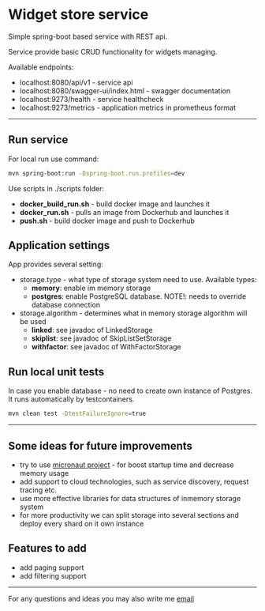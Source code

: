 # Widget store service

Simple spring-boot based service with REST api.

Service provide basic CRUD functionality for widgets managing.

Available endpoints:
- localhost:8080/api/v1 - service api
- localhost:8080/swagger-ui/index.html - swagger documentation
- localhost:9273/health - service healthcheck
- localhost:9273/metrics - application metrics in prometheus format



---

## Run service

For local run use command: 

```bash
mvn spring-boot:run -Dspring-boot.run.profiles=dev
````

Use scripts in ./scripts folder:

- **docker_build_run.sh** - build docker image and launches it
- **docker_run.sh** - pulls an image from Dockerhub and launches it
- **push.sh** - build docker image and push to Dockerhub

## Application settings

App provides several setting:

- storage.type - what type of storage system need to use. Available types:
    - **memory**: enable im memory storage
    - **postgres**: enable PostgreSQL database. NOTE!: needs to override database connection
- storage.algorithm - determines what in memory storage algorithm will be used
    - **linked**: see javadoc of LinkedStorage
    - **skiplist**: see javadoc of SkipListSetStorage
    - **withfactor**: see javadoc of WithFactorStorage

## Run local unit tests

In case you enable database - no need to create own instance of Postgres. It runs automatically by testcontainers.

```bash
mvn clean test -DtestFailureIgnore=true
```

---

## Some ideas for future improvements

- try to use [micronaut project](https://micronaut.io/) - for boost startup time and decrease memory usage
- add support to cloud technologies, such as service discovery, request tracing etc.
- use more effective libraries for data structures of inmemory storage system
- for more productivity we can split storage into several sections and deploy every shard on it own instance

## Features to add

- add paging support
- add filtering support

---
For any questions and ideas you may also write me [email](mailto:zuzyan@gmail.com)
